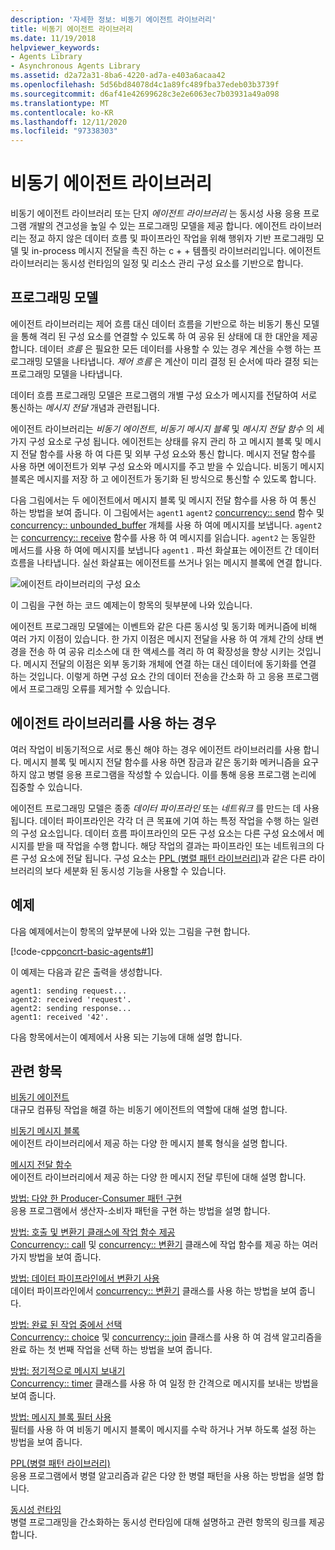 ```yaml
---
description: '자세한 정보: 비동기 에이전트 라이브러리'
title: 비동기 에이전트 라이브러리
ms.date: 11/19/2018
helpviewer_keywords:
- Agents Library
- Asynchronous Agents Library
ms.assetid: d2a72a31-8ba6-4220-ad7a-e403a6acaa42
ms.openlocfilehash: 5d56bd84078d4c1a89fc489fba37edeb03b3739f
ms.sourcegitcommit: d6af41e42699628c3e2e6063ec7b03931a49a098
ms.translationtype: MT
ms.contentlocale: ko-KR
ms.lasthandoff: 12/11/2020
ms.locfileid: "97338303"
---
```

# <a name="asynchronous-agents-library"></a>비동기 에이전트 라이브러리

비동기 에이전트 라이브러리 또는 단지 *에이전트 라이브러리* 는 동시성 사용 응용 프로그램 개발의 견고성을 높일 수 있는 프로그래밍 모델을 제공 합니다. 에이전트 라이브러리는 정교 하지 않은 데이터 흐름 및 파이프라인 작업을 위해 행위자 기반 프로그래밍 모델 및 in-process 메시지 전달을 촉진 하는 c + + 템플릿 라이브러리입니다. 에이전트 라이브러리는 동시성 런타임의 일정 및 리소스 관리 구성 요소를 기반으로 합니다.

## <a name="programming-model"></a>프로그래밍 모델

에이전트 라이브러리는 제어 흐름 대신 데이터 흐름을 기반으로 하는 비동기 통신 모델을 통해 격리 된 구성 요소를 연결할 수 있도록 하 여 공유 된 상태에 대 한 대안을 제공 합니다. 데이터 *흐름* 은 필요한 모든 데이터를 사용할 수 있는 경우 계산을 수행 하는 프로그래밍 모델을 나타냅니다. *제어 흐름* 은 계산이 미리 결정 된 순서에 따라 결정 되는 프로그래밍 모델을 나타냅니다.

데이터 흐름 프로그래밍 모델은 프로그램의 개별 구성 요소가 메시지를 전달하여 서로 통신하는 *메시지 전달* 개념과 관련됩니다.

에이전트 라이브러리는 *비동기 에이전트*, *비동기 메시지 블록* 및 *메시지 전달 함수* 의 세 가지 구성 요소로 구성 됩니다. 에이전트는 상태를 유지 관리 하 고 메시지 블록 및 메시지 전달 함수를 사용 하 여 다른 및 외부 구성 요소와 통신 합니다. 메시지 전달 함수를 사용 하면 에이전트가 외부 구성 요소와 메시지를 주고 받을 수 있습니다. 비동기 메시지 블록은 메시지를 저장 하 고 에이전트가 동기화 된 방식으로 통신할 수 있도록 합니다.

다음 그림에서는 두 에이전트에서 메시지 블록 및 메시지 전달 함수를 사용 하 여 통신 하는 방법을 보여 줍니다. 이 그림에서는 `agent1` `agent2` [concurrency:: send](reference/concurrency-namespace-functions.md#send) 함수 및 [concurrency:: unbounded_buffer](reference/unbounded-buffer-class.md) 개체를 사용 하 여에 메시지를 보냅니다. `agent2` 는 [concurrency:: receive](reference/concurrency-namespace-functions.md#receive) 함수를 사용 하 여 메시지를 읽습니다. `agent2` 는 동일한 메서드를 사용 하 여에 메시지를 보냅니다 `agent1` . 파선 화살표는 에이전트 간 데이터 흐름을 나타냅니다. 실선 화살표는 에이전트를 쓰거나 읽는 메시지 블록에 연결 합니다.

![에이전트 라이브러리의 구성 요소](../../parallel/concrt/media/agent_librarycomp.png "에이전트 라이브러리의 구성 요소")

이 그림을 구현 하는 코드 예제는이 항목의 뒷부분에 나와 있습니다.

에이전트 프로그래밍 모델에는 이벤트와 같은 다른 동시성 및 동기화 메커니즘에 비해 여러 가지 이점이 있습니다. 한 가지 이점은 메시지 전달을 사용 하 여 개체 간의 상태 변경을 전송 하 여 공유 리소스에 대 한 액세스를 격리 하 여 확장성을 향상 시키는 것입니다. 메시지 전달의 이점은 외부 동기화 개체에 연결 하는 대신 데이터에 동기화를 연결 하는 것입니다. 이렇게 하면 구성 요소 간의 데이터 전송을 간소화 하 고 응용 프로그램에서 프로그래밍 오류를 제거할 수 있습니다.

## <a name="when-to-use-the-agents-library"></a>에이전트 라이브러리를 사용 하는 경우

여러 작업이 비동기적으로 서로 통신 해야 하는 경우 에이전트 라이브러리를 사용 합니다. 메시지 블록 및 메시지 전달 함수를 사용 하면 잠금과 같은 동기화 메커니즘을 요구 하지 않고 병렬 응용 프로그램을 작성할 수 있습니다. 이를 통해 응용 프로그램 논리에 집중할 수 있습니다.

에이전트 프로그래밍 모델은 종종 *데이터 파이프라인* 또는 *네트워크* 를 만드는 데 사용 됩니다. 데이터 파이프라인은 각각 더 큰 목표에 기여 하는 특정 작업을 수행 하는 일련의 구성 요소입니다. 데이터 흐름 파이프라인의 모든 구성 요소는 다른 구성 요소에서 메시지를 받을 때 작업을 수행 합니다. 해당 작업의 결과는 파이프라인 또는 네트워크의 다른 구성 요소에 전달 됩니다. 구성 요소는 [PPL (병렬 패턴 라이브러리)](../../parallel/concrt/parallel-patterns-library-ppl.md)과 같은 다른 라이브러리의 보다 세분화 된 동시성 기능을 사용할 수 있습니다.

## <a name="example"></a>예제

다음 예제에서는이 항목의 앞부분에 나와 있는 그림을 구현 합니다.

[!code-cpp[concrt-basic-agents#1](../../parallel/concrt/codesnippet/cpp/asynchronous-agents-library_1.cpp)]

이 예제는 다음과 같은 출력을 생성합니다.

```Output
agent1: sending request...
agent2: received 'request'.
agent2: sending response...
agent1: received '42'.
```

다음 항목에서는이 예제에서 사용 되는 기능에 대해 설명 합니다.

## <a name="related-topics"></a>관련 항목

[비동기 에이전트](../../parallel/concrt/asynchronous-agents.md)<br/>
대규모 컴퓨팅 작업을 해결 하는 비동기 에이전트의 역할에 대해 설명 합니다.

[비동기 메시지 블록](../../parallel/concrt/asynchronous-message-blocks.md)<br/>
에이전트 라이브러리에서 제공 하는 다양 한 메시지 블록 형식을 설명 합니다.

[메시지 전달 함수](../../parallel/concrt/message-passing-functions.md)<br/>
에이전트 라이브러리에서 제공 하는 다양 한 메시지 전달 루틴에 대해 설명 합니다.

[방법: 다양 한 Producer-Consumer 패턴 구현](../../parallel/concrt/how-to-implement-various-producer-consumer-patterns.md)<br/>
응용 프로그램에서 생산자-소비자 패턴을 구현 하는 방법을 설명 합니다.

[방법: 호출 및 변환기 클래스에 작업 함수 제공](../../parallel/concrt/how-to-provide-work-functions-to-the-call-and-transformer-classes.md)<br/>
[Concurrency:: call](../../parallel/concrt/reference/call-class.md) 및 [concurrency:: 변환기](../../parallel/concrt/reference/transformer-class.md) 클래스에 작업 함수를 제공 하는 여러 가지 방법을 보여 줍니다.

[방법: 데이터 파이프라인에서 변환기 사용](../../parallel/concrt/how-to-use-transformer-in-a-data-pipeline.md)<br/>
데이터 파이프라인에서 [concurrency:: 변환기](../../parallel/concrt/reference/transformer-class.md) 클래스를 사용 하는 방법을 보여 줍니다.

[방법: 완료 된 작업 중에서 선택](../../parallel/concrt/how-to-select-among-completed-tasks.md)<br/>
[Concurrency:: choice](../../parallel/concrt/reference/choice-class.md) 및 [concurrency:: join](../../parallel/concrt/reference/join-class.md) 클래스를 사용 하 여 검색 알고리즘을 완료 하는 첫 번째 작업을 선택 하는 방법을 보여 줍니다.

[방법: 정기적으로 메시지 보내기](../../parallel/concrt/how-to-send-a-message-at-a-regular-interval.md)<br/>
[Concurrency:: timer](../../parallel/concrt/reference/timer-class.md) 클래스를 사용 하 여 일정 한 간격으로 메시지를 보내는 방법을 보여 줍니다.

[방법: 메시지 블록 필터 사용](../../parallel/concrt/how-to-use-a-message-block-filter.md)<br/>
필터를 사용 하 여 비동기 메시지 블록이 메시지를 수락 하거나 거부 하도록 설정 하는 방법을 보여 줍니다.

[PPL(병렬 패턴 라이브러리)](../../parallel/concrt/parallel-patterns-library-ppl.md)<br/>
응용 프로그램에서 병렬 알고리즘과 같은 다양 한 병렬 패턴을 사용 하는 방법을 설명 합니다.

[동시성 런타임](../../parallel/concrt/concurrency-runtime.md)<br/>
병렬 프로그래밍을 간소화하는 동시성 런타임에 대해 설명하고 관련 항목의 링크를 제공합니다.

